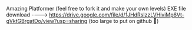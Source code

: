 Amazing Platformer (feel free to fork it and make your own levels) EXE file download ----> https://drive.google.com/file/d/1JHdRsIzzLVHiviMp6Vt-gVktGBrgatDo/view?usp=sharing (too large to put on github 🥲)
